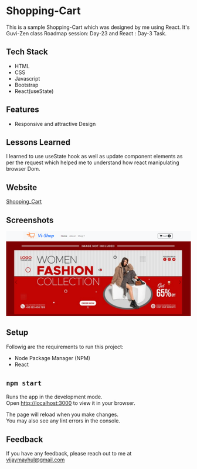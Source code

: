 
# Shopping-Cart

This is a sample Shopping-Cart which was designed by me using React. It's Guvi-Zen class Roadmap session: Day-23 and React : Day-3 Task.

## Tech Stack

- HTML
- CSS
- Javascript
- Bootstrap
- React(useState)

## Features

- Responsive and attractive Design

## Lessons Learned

I learned to use useState hook as well as update component elements as per the request which helped me to understand how react manipulating browser Dom.


## Website

[Shooping_Cart](https://statuesque-beijinho-49dbc2.netlify.app/)


## Screenshots

![App Screenshot](./public/Images/demo.png)


## Setup

Followig are the requirements to run this project:
- Node Package Manager (NPM)
- React

## `npm start`

Runs the app in the development mode.\
Open [http://localhost:3000](http://localhost:3000) to view it in your browser.

The page will reload when you make changes.\
You may also see any lint errors in the console.

## Feedback

If you have any feedback, please reach out to me at vijaymayhul@gmail.com


